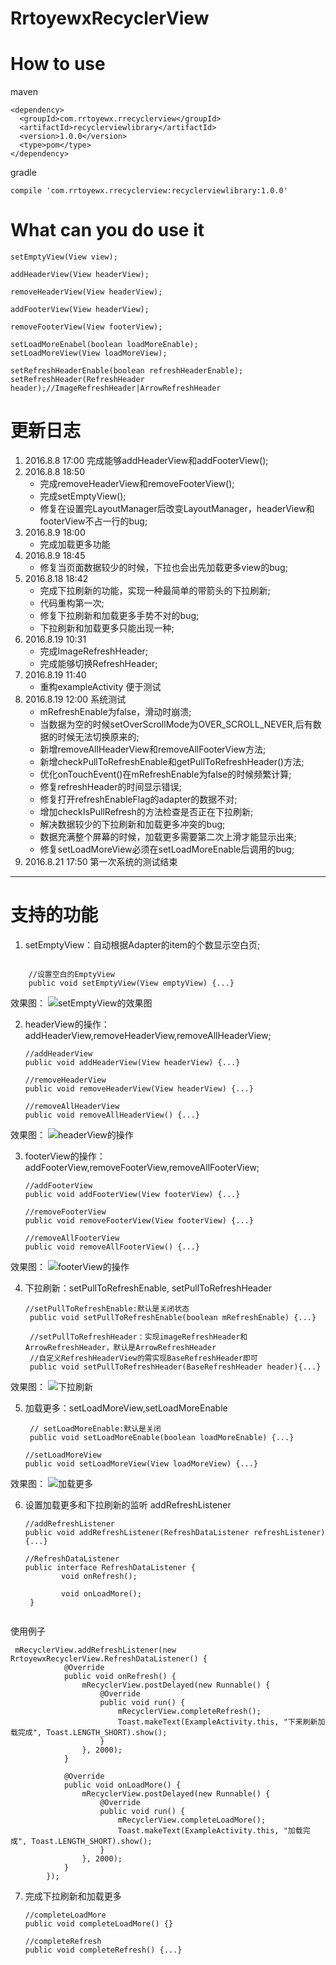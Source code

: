 # RrtoyewxRecyclerView


# How to use
maven
```
<dependency>
  <groupId>com.rrtoyewx.rrecyclerview</groupId>
  <artifactId>recyclerviewlibrary</artifactId>
  <version>1.0.0</version>
  <type>pom</type>
</dependency>
```
gradle
```
compile 'com.rrtoyewx.rrecyclerview:recyclerviewlibrary:1.0.0'
```

# What can you do use it
```
setEmptyView(View view);

addHeaderView(View headerView);

removeHeaderView(View headerView);

addFooterView(View headerView);

removeFooterView(View footerView);

setLoadMoreEnabel(boolean loadMoreEnable);
setLoadMoreView(View loadMoreView);

setRefreshHeaderEnable(boolean refreshHeaderEnable);
setRefreshHeader(RefreshHeader header);//ImageRefreshHeader|ArrowRefreshHeader

```

# 更新日志
1. 2016.8.8 17:00 
    完成能够addHeaderView和addFooterView();
2. 2016.8.8 18:50
    - 完成removeHeaderView和removeFooterView();
    - 完成setEmptyView();
    - 修复在设置完LayoutManager后改变LayoutManager，headerView和footerView不占一行的bug;
3. 2016.8.9 18:00
    - 完成加载更多功能
4. 2016.8.9 18:45
    - 修复当页面数据较少的时候，下拉也会出先加载更多view的bug;
5. 2016.8.18 18:42
    - 完成下拉刷新的功能，实现一种最简单的带箭头的下拉刷新;
    - 代码重构第一次;
    - 修复下拉刷新和加载更多手势不对的bug;
    - 下拉刷新和加载更多只能出现一种;
6. 2016.8.19 10:31
    - 完成ImageRefreshHeader;
    - 完成能够切换RefreshHeader;
7. 2016.8.19 11:40
    - 重构exampleActivity 便于测试
8. 2016.8.19 12:00 系统测试
    - mRefreshEnable为false，滑动时崩溃;
    - 当数据为空的时候setOverScrollMode为OVER_SCROLL_NEVER,后有数据的时候无法切换原来的;
    - 新增removeAllHeaderView和removeAllFooterView方法;
    - 新增checkPullToRefreshEnable和getPullToRefreshHeader()方法;
    - 优化onTouchEvent()在mRefreshEnable为false的时候频繁计算;
    - 修复refreshHeader的时间显示错误;
    - 修复打开refreshEnableFlag的adapter的数据不对;
    - 增加checkIsPullRefresh的方法检查是否正在下拉刷新;
    - 解决数据较少的下拉刷新和加载更多冲突的bug;
    - 数据充满整个屏幕的时候，加载更多需要第二次上滑才能显示出来;
    - 修复setLoadMoreView必须在setLoadMoreEnable后调用的bug;
9. 2016.8.21 17:50 第一次系统的测试结束

---
# 支持的功能
1. setEmptyView：自动根据Adapter的item的个数显示空白页;
```
    
    //设置空白的EmptyView
    public void setEmptyView(View emptyView) {...} 
```
效果图：
![setEmptyView的效果图](images/setEmptyView.gif)
  
2. headerView的操作：addHeaderView,removeHeaderView,removeAllHeaderView;
    ```
    //addHeaderView
    public void addHeaderView(View headerView) {...}
    
   //removeHeaderView
    public void removeHeaderView(View headerView) {...}
    
    //removeAllHeaderView
    public void removeAllHeaderView() {...}
    ```
效果图：
![headerView的操作](images/HeaderView.gif)

3. footerView的操作：addFooterView,removeFooterView,removeAllFooterView;
    ```
    //addFooterView
    public void addFooterView(View footerView) {...}
    
   //removeFooterView
    public void removeFooterView(View footerView) {...}
    
    //removeAllFooterView
    public void removeAllFooterView() {...}
    ```
效果图：
![footerView的操作](images/FooterView.gif)

4. 下拉刷新：setPullToRefreshEnable, setPullToRefreshHeader
    ```
    //setPullToRefreshEnable:默认是关闭状态
     public void setPullToRefreshEnable(boolean mRefreshEnable) {...}
     
     //setPullToRefreshHeader：实现imageRefreshHeader和ArrowRefreshHeader，默认是ArrowRefreshHeader
     //自定义RefreshHeaderView的需实现BaseRefreshHeader即可
     public void setPullToRefreshHeader(BaseRefreshHeader header){...}
    ```
效果图：
![下拉刷新](images/PullToRefreshHeader.gif)

5. 加载更多：setLoadMoreView,setLoadMoreEnable
   ```
    // setLoadMoreEnable:默认是关闭
    public void setLoadMoreEnable(boolean loadMoreEnable) {...}
   
   //setLoadMoreView
   public void setLoadMoreView(View loadMoreView) {...}
   ```
效果图：
![加载更多](images/LoadMoreView.gif)

6. 设置加载更多和下拉刷新的监听 addRefreshListener
    ```
    //addRefreshListener
    public void addRefreshListener(RefreshDataListener refreshListener) {...}
    
    //RefreshDataListener
    public interface RefreshDataListener {
            void onRefresh();
    
            void onLoadMore();
     }
     
    ```
    
使用例子
   ```
    mRecyclerView.addRefreshListener(new RrtoyewxRecyclerView.RefreshDataListener() {
               @Override
               public void onRefresh() {
                   mRecyclerView.postDelayed(new Runnable() {
                       @Override
                       public void run() {
                           mRecyclerView.completeRefresh();
                           Toast.makeText(ExampleActivity.this, "下来刷新加载完成", Toast.LENGTH_SHORT).show();
                       }
                   }, 2000);
               }
   
               @Override
               public void onLoadMore() {
                   mRecyclerView.postDelayed(new Runnable() {
                       @Override
                       public void run() {
                           mRecyclerView.completeLoadMore();
                           Toast.makeText(ExampleActivity.this, "加载完成", Toast.LENGTH_SHORT).show();
                       }
                   }, 2000);
               }
           });
   ```
   
7. 完成下拉刷新和加载更多
   ```
   //completeLoadMore
   public void completeLoadMore() {}
   
   //completeRefresh
   public void completeRefresh() {...}
           
   ```
   
 
   
